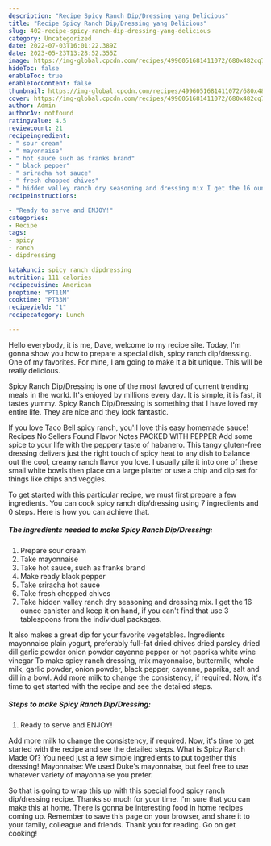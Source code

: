```yaml
---
description: "Recipe Spicy Ranch Dip/Dressing yang Delicious"
title: "Recipe Spicy Ranch Dip/Dressing yang Delicious"
slug: 402-recipe-spicy-ranch-dip-dressing-yang-delicious
category: Uncategorized
date: 2022-07-03T16:01:22.389Z
date: 2023-05-23T13:28:52.355Z
image: https://img-global.cpcdn.com/recipes/4996051681411072/680x482cq70/spicy-ranch-dipdressing-recipe-main-photo.jpg
hideToc: false
enableToc: true
enableTocContent: false
thumbnail: https://img-global.cpcdn.com/recipes/4996051681411072/680x482cq70/spicy-ranch-dipdressing-recipe-main-photo.jpg
cover: https://img-global.cpcdn.com/recipes/4996051681411072/680x482cq70/spicy-ranch-dipdressing-recipe-main-photo.jpg
author: Admin
authorAv: notfound
ratingvalue: 4.5
reviewcount: 21
recipeingredient:
- " sour cream"
- " mayonnaise"
- " hot sauce such as franks brand"
- " black pepper"
- " sriracha hot sauce"
- " fresh chopped chives"
- " hidden valley ranch dry seasoning and dressing mix I get the 16 ounce canister and keep it on hand if you cant find that use 3 tablespoons from the individual packages"
recipeinstructions:

- "Ready to serve and ENJOY!"
categories:
- Recipe
tags:
- spicy
- ranch
- dipdressing

katakunci: spicy ranch dipdressing 
nutrition: 111 calories
recipecuisine: American
preptime: "PT11M"
cooktime: "PT33M"
recipeyield: "1"
recipecategory: Lunch

---
```



Hello everybody, it is me, Dave, welcome to my recipe site. Today, I'm gonna show you how to prepare a special dish, spicy ranch dip/dressing. One of my favorites. For mine, I am going to make it a bit unique. This will be really delicious.

Spicy Ranch Dip/Dressing is one of the most favored of current trending meals in the world. It's enjoyed by millions every day. It is simple, it is fast, it tastes yummy. Spicy Ranch Dip/Dressing is something that I have loved my entire life. They are nice and they look fantastic.

If you love Taco Bell spicy ranch, you&#39;ll love this easy homemade sauce! Recipes No Sellers Found Flavor Notes PACKED WITH PEPPER Add some spice to your life with the peppery taste of habanero. This tangy gluten-free dressing delivers just the right touch of spicy heat to any dish to balance out the cool, creamy ranch flavor you love. I usually pile it into one of these small white bowls then place on a large platter or use a chip and dip set for things like chips and veggies.


To get started with this particular recipe, we must first prepare a few ingredients. You can cook spicy ranch dip/dressing using 7 ingredients and 0 steps. Here is how you can achieve that.

<!--inarticleads1-->

##### The ingredients needed to make Spicy Ranch Dip/Dressing:

1. Prepare  sour cream
1. Take  mayonnaise
1. Take  hot sauce, such as franks brand
1. Make ready  black pepper
1. Take  sriracha hot sauce
1. Take  fresh chopped chives
1. Take  hidden valley ranch dry seasoning and dressing mix. I get the 16 ounce canister and keep it on hand, if you can&#39;t find that use 3 tablespoons from the individual packages.


It also makes a great dip for your favorite vegetables. Ingredients mayonnaise plain yogurt, preferably full-fat dried chives dried parsley dried dill garlic powder onion powder cayenne pepper or hot paprika white wine vinegar To make spicy ranch dressing, mix mayonnaise, buttermilk, whole milk, garlic powder, onion powder, black pepper, cayenne, paprika, salt and dill in a bowl. Add more milk to change the consistency, if required. Now, it&#39;s time to get started with the recipe and see the detailed steps. 

<!--inarticleads2-->

##### Steps to make Spicy Ranch Dip/Dressing:


1. Ready to serve and ENJOY!

Add more milk to change the consistency, if required. Now, it&#39;s time to get started with the recipe and see the detailed steps. What is Spicy Ranch Made Of? You need just a few simple ingredients to put together this dressing! Mayonnaise: We used Duke&#39;s mayonnaise, but feel free to use whatever variety of mayonnaise you prefer. 

So that is going to wrap this up with this special food spicy ranch dip/dressing recipe. Thanks so much for your time. I'm sure that you can make this at home. There is gonna be interesting food in home recipes coming up. Remember to save this page on your browser, and share it to your family, colleague and friends. Thank you for reading. Go on get cooking!
